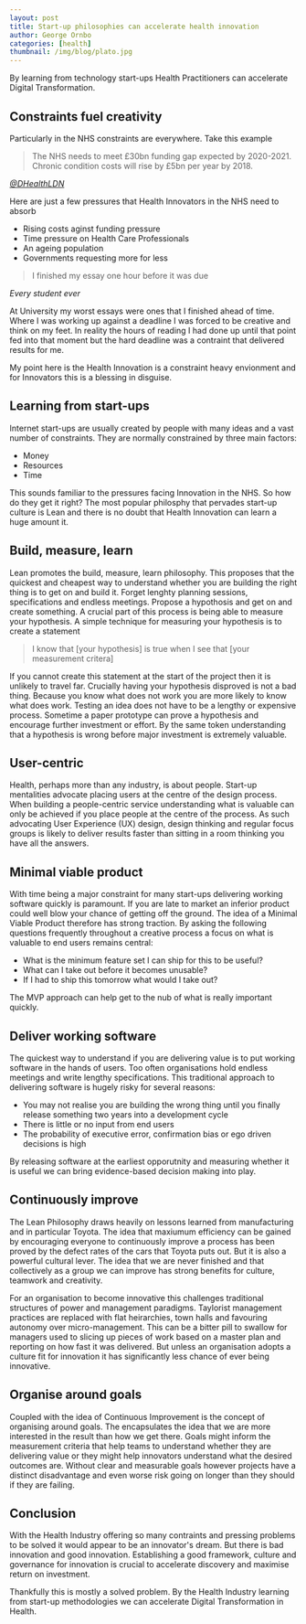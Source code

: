 ```yaml
---
layout: post
title: Start-up philosophies can accelerate health innovation
author: George Ornbo
categories: [health]
thumbnail: /img/blog/plato.jpg
---
```


By learning from technology start-ups Health Practitioners can accelerate Digital Transformation.

## Constraints fuel creativity

Particularly in the NHS constraints are everywhere. Take this example

> The NHS needs to meet £30bn funding gap expected by 2020-2021. Chronic condition costs will rise by £5bn per year by 2018.

<cite><a href="https://twitter.com/DHealthLDN/status/697813498382979072">@DHealthLDN</a></cite>

Here are just a few pressures that Health Innovators in the NHS need to absorb

* Rising costs aginst funding pressure
* Time pressure on Health Care Professionals
* An ageing population
* Governments requesting more for less

> I finished my essay one hour before it was due

<cite>Every student ever</cite>

At University my worst essays were ones that I finished ahead of time. Where I was working up against a deadline I was forced to be creative and think on my feet. In reality the hours of reading I had done up until that point fed into that moment but the hard deadline was a contraint that delivered results for me.

My point here is the Health Innovation is a constraint heavy envionment and for Innovators this is a blessing in disguise.

## Learning from start-ups

Internet start-ups are usually created by people with many ideas and a vast number of constraints. They are normally constrained by three main factors:

* Money
* Resources
* Time

This sounds familiar to the pressures facing Innovation in the NHS. So how do they get it right? The most popular philosphy that pervades start-up culture is Lean and there is no doubt that Health Innovation can learn a huge amount it.

## Build, measure, learn

Lean promotes the build, measure, learn philosophy. This proposes that the quickest and cheapest way to understand whether you are building the right thing is to get on and build it. Forget lenghty planning sessions, specifications and endless meetings. Propose a hypothosis and get on and create something. A crucial part of this process is being able to measure your hypothesis. A simple technique for measuring your hypothesis is to create a statement

> I know that [your hypothesis] is true when I see that [your measurement critera]

If you cannot create this statement at the start of the project then it is unlikely to travel far. Crucially having your hypothesis disproved is not a bad thing. Because you know what does not work you are more likely to know what does work. Testing an idea does not have to be a lengthy or expensive process. Sometime a paper prototype can prove a hypothesis and encourage further investment or effort. By the same token understanding that a hypothesis is wrong before major investment is extremely valuable.

## User-centric

Health, perhaps more than any industry, is about people. Start-up mentalities advocate placing users at the centre of the design process. When building a people-centric service understanding what is valuable can only be achieved if you place people at the centre of the process. As such advocating User Experience (UX) design, design thinking and regular focus groups is likely to deliver results faster than sitting in a room thinking you have all the answers.

## Minimal viable product

With time being a major constraint for many start-ups delivering working software quickly is paramount. If you are late to market an inferior product could well blow your chance of getting off the ground. The idea of a Minimal Viable Product therefore has strong traction. By asking the following questions frequently throughout a creative process a focus on what is valuable to end users remains central:

* What is the minimum feature set I can ship for this to be useful?
* What can I take out before it becomes unusable?
* If I had to ship this tomorrow what would I take out?

The MVP approach can help get to the nub of what is really important quickly.

## Deliver working software

The quickest way to understand if you are delivering value is to put working software in the hands of users. Too often organisations hold endless meetings and write lengthy specifications. This traditional approach to delivering software is hugely risky for several reasons:

* You may not realise you are building the wrong thing until you finally release something two years into a development cycle
* There is little or no input from end users
* The probability of executive error, confirmation bias or ego driven decisions is high

By releasing software at the earliest opporutnity and measuring whether it is useful we can bring evidence-based decision making into play.

## Continuously improve

The Lean Philosophy draws heavily on lessons learned from manufacturing and in particular Toyota. The idea that maxiumum efficiency can be gained by encouraging everyone to continuously improve a process has been proved by the defect rates of the cars that Toyota puts out. But it is also a powerful cultural lever. The idea that we are never finished and that collectively as a group we can improve has strong benefits for culture, teamwork and creativity.

For an organisation to become innovative this challenges traditional structures of power and management paradigms. Taylorist management practices are replaced with flat heirarchies, town halls and favouring autonomy over micro-management. This can be a bitter pill to swallow for managers used to slicing up pieces of work based on a master plan and reporting on how fast it was delivered. But unless an organisation adopts a culture fit for innovation it has significantly less chance of ever being innovative.

## Organise around goals

Coupled with the idea of Continuous Improvement is the concept of organising around goals. The encapsulates the idea that we are more interested in the result than how we get there. Goals might inform the measurement criteria that help teams to understand whether they are delivering value or they might help innovators understand what the desired outcomes are. Without clear and measurable goals however projects have a distinct disadvantage and even worse risk going on longer than they should if they are failing.

## Conclusion

With the Health Industry offering so many contraints and pressing problems to be solved it would appear to be an innovator's dream. But there is bad innovation and good innovation. Establishing a good framework, culture and governance for innovation is crucial to accelerate discovery and maximise return on investment.

Thankfully this is mostly a solved problem. By the Health Industry learning from start-up methodologies we can accelerate Digital Transformation in Health.
